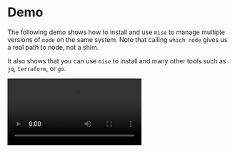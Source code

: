 # Demo

The following demo shows how to install and use `mise` to manage multiple versions of `node` on the same system.
Note that calling `which node` gives us a real path to node, not a shim.

It also shows that you can use `mise` to install and many other tools such as `jq`, `terraform`, or `go`.

<video style="max-width: 100%; height: auto;" controls="controls" src="https://github.com/user-attachments/assets/e64896d9-183d-4a8b-a8b2-7de0d1ed593f" />

## Transcript

```sh
# We will start by installing node@lts and make it the global default
mise use --global node@lts
# mise node@22.13.1 ✓ installed

node -v
# v22.13.1

which node
# /root/.local/share/mise/installs/node/22.13.1/bin/node

# Note that we get back the path to the real node here, not a shim

# we can also install other tools with mise.
# For example, we will install terraform, jq, and go
mise use -g terraform jq go
# mise jq@1.7.1 ✓ installed
# mise terraform@1.10.5 ✓ installed
# mise go@1.23.6 ✓ installed
# mise ~/.config/mise/config.toml tools: go@1.23.6, jq@1.7.1, terraform@1.10.5

terraform -v
# Terraform v1.10.5
jq --version
# jq-1.7
go version
# go version go1.23.6 linux/amd64

mise ls
# Tool       Version  Source                      Requested
# go         1.23.6   ~/.config/mise/config.toml  latest
# jq         1.7.1    ~/.config/mise/config.toml  latest
# node       22.13.1  ~/.config/mise/config.toml  lts
# terraform  1.10.5   ~/.config/mise/config.toml  latest

# Lets enter a project directory where we will set up node@21
cd myproj
mise use node@21
# mise node@21.7.3 ✓ installed
node -v
# v21.7.3

# As expected, `node -v` is now v21.x
cat mise.toml
# [tools]
# node = "21"

# We will leave this directory. The node version will revert to the global LTS version
cd ..
node -v
# v22.13.1
```
